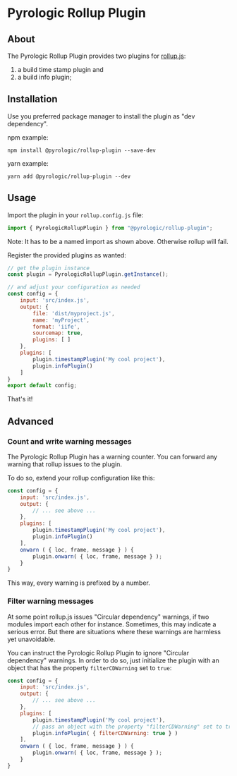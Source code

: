 # Pyrologic Rollup Plugin

## About

The Pyrologic Rollup Plugin provides two plugins for [rollup.js](https://rollupjs.org/guide/en/):
1. a build time stamp plugin and
2. a build info plugin; 

## Installation

Use you preferred package manager to install the plugin as "dev dependency".

npm example:
```
npm install @pyrologic/rollup-plugin --save-dev
```

yarn example:

```
yarn add @pyrologic/rollup-plugin --dev
```

## Usage

Import the plugin in your `rollup.config.js` file:
```js
import { PyrologicRollupPlugin } from "@pyrologic/rollup-plugin";
```

Note: It has to be a named import as shown above. Otherwise rollup will fail.

Register the provided plugins as wanted:
```js
// get the plugin instance
const plugin = PyrologicRollupPlugin.getInstance();

// and adjust your configuration as needed
const config = {
    input: 'src/index.js',
    output: {
        file: 'dist/myproject.js',
        name: 'myProject',
        format: 'iife',
        sourcemap: true,
        plugins: [ ]
    },
    plugins: [
        plugin.timestampPlugin('My cool project'),
        plugin.infoPlugin()
    ]
}
export default config;
```
That's it!

## Advanced

### Count and write warning messages

The Pyrologic Rollup Plugin has a warning counter. You can forward any warning that rollup issues to the plugin.

To do so, extend your rollup configuration like this:
```js
const config = {
    input: 'src/index.js',
    output: {
        // ... see above ...
    },
    plugins: [
        plugin.timestampPlugin('My cool project'),
        plugin.infoPlugin()
    ],
    onwarn ( { loc, frame, message } ) {
        plugin.onwarn( { loc, frame, message } );
    }
}
```

This way, every warning is prefixed by a number.


### Filter warning messages

At some point rollup.js issues "Circular dependency" warnings, if two modules import each other for instance.
Sometimes, this may indicate a serious error. But there are situations where these warnings are harmless yet
unavoidable.

You can instruct the Pyrologic Rollup Plugin to ignore "Circular dependency" warnings. In order to do so,
just initialize the plugin with an object that has the property `filterCDWarning` set to `true`:

```js
const config = {
    input: 'src/index.js',
    output: {
        // ... see above ...
    },
    plugins: [
        plugin.timestampPlugin('My cool project'),
        // pass an object with the property "filterCDWarning" set to true
        plugin.infoPlugin( { filterCDWarning: true } )
    ],
    onwarn ( { loc, frame, message } ) {
        plugin.onwarn( { loc, frame, message } );
    }
}
```